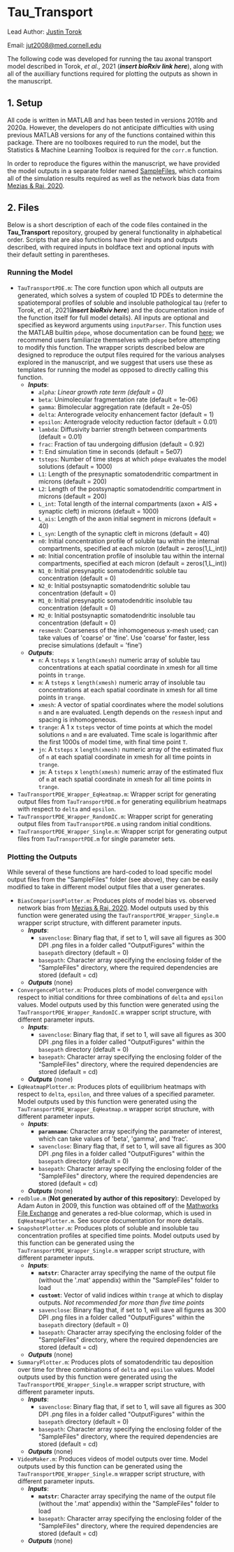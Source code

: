 # Tau_Transport
Lead Author: [Justin Torok](http://github.com/justin-torok)

Email: jut2008@med.cornell.edu

The following code was developed for running the tau axonal transport model described in Torok, *et al.*, 2021 (***insert bioRxiv link here***), along with all of the auxilliary functions required for plotting the outputs as shown in the manuscript.

## 1. Setup
All code is written in MATLAB and has been tested in versions 2019b and 2020a. However, the developers do not anticipate difficulties with using previous MATLAB versions for any of the functions contained within this package. There are no toolboxes required to run the model, but the Statistics & Machine Learning Toolbox is required for the `corr.m` function.

In order to reproduce the figures within the manuscript, we have provided the model outputs in a separate folder named [SampleFiles](https://drive.google.com/file/d/14KIloSmoMDG1tMROd_orl0s2PzqMbpTT/view?usp=sharing), which contains all of the simulation results required as well as the network bias data from [Mezias & Raj, 2020](https://www.biorxiv.org/content/10.1101/2020.11.06.371625v1).

## 2. Files
Below is a short description of each of the code files contained in the **Tau_Transport** repository, grouped by general functionality in alphabetical order. Scripts that are also functions have their inputs and outputs described, with required inputs in boldface text and optional inputs with their default setting in parentheses.

### Running the Model
- `TauTransportPDE.m`: The core function upon which all outputs are generated, which solves a system of coupled 1D PDEs to determine the spatiotemporal profiles of soluble and insoluble pathological tau (refer to Torok, *et al.*, 2021(***insert bioRxiv here***) and the documentation inside of the function itself for full model details). All inputs are optional and specified as keyword arguments using `inputParser`. This function uses the MATLAB builtin `pdepe`, whose documentation can be found [here](https://www.mathworks.com/help/matlab/ref/pdepe.html); we recommend users familiarize themselves with `pdepe` before attempting to modify this function. The wrapper scripts described below are designed to reproduce the output files required for the various analyses explored in the manuscript, and we suggest that users use these as templates for running the model as opposed to directly calling this function. 
    - ***Inputs***:
        - *`alpha`: Linear growth rate term (default = 0)*
        - `beta`: Unimolecular fragmentation rate (default = 1e-06)
        - `gamma`: Bimolecular aggregation rate (default = 2e-05)
        - `delta`: Anterograde velocity enhancement factor (default = 1)
        - `epsilon`: Anterograde velocity reduction factor (default = 0.01)
        - `lambda`: Diffusivity barrier strength between compartments (default = 0.01)
        - `frac`: Fraction of tau undergoing diffusion (default = 0.92)
        - `T`: End simulation time in seconds (default = 5e07)
        - `tsteps`: Number of time steps at which `pdepe` evaluates the model solutions (default = 1000)
        - `L1`: Length of the presynaptic somatodendritic compartment in microns (default = 200)
        - `L2`: Length of the postsynaptic somatodendritic compartment in microns (default = 200)
        - `L_int`: Total length of the internal compartments (axon + AIS + synaptic cleft) in microns (default = 1000)
        - `L_ais`: Length of the axon initial segment in microns (default = 40)
        - `L_syn`: Length of the synaptic cleft in microns (default = 40)
        - `n0`: Initial concentration profile of soluble tau within the internal compartments, specified at each micron (default = zeros(1,L_int))
        - `m0`: Initial concentration profile of insoluble tau within the internal compartments, specified at each micron (default = zeros(1,L_int))
        - `N1_0`: Initial presynaptic somatodendritic soluble tau concentration (default = 0)
        - `N2_0`: Initial postsynaptic somatodendritic soluble tau concentration (default = 0)
        - `M1_0`: Initial presynaptic somatodendritic insoluble tau concentration (default = 0)
         - `M2_0`: Initial postsynaptic somatodendritic insoluble tau concentration (default = 0)    
         - `resmesh`: Coarseness of the inhomogeneous x-mesh used; can take values of 'coarse' or 'fine'. Use 'coarse' for faster, less precise simulations (default = 'fine')   
    - ***Outputs***:
        - `n`: A `tsteps` x `length(xmesh)` numeric array of soluble tau concentrations at each spatial coordinate in xmesh for all time points in `trange`.
        - `m`: A `tsteps` x `length(xmesh)` numeric array of insoluble tau concentrations at each spatial coordinate in xmesh for all time points in `trange`.
        - `xmesh`: A vector of spatial coordinates where the model solutions `n` and `m` are evaluated. Length depends on the `resmesh` input and spacing is inhomogeneous.
        - `trange`: A 1 x `tsteps` vector of time points at which the model solutions `n` and `m` are evaluated. Time scale is logarithmic after the first 1000s of model time, with final time point `T`.
        - `jn`: A `tsteps` x `length(xmesh)` numeric array of the estimated flux of `n` at each spatial coordinate in xmesh for all time points in `trange`.
        - `jm`: A `tsteps` x `length(xmesh)` numeric array of the estimated flux of `m` at each spatial coordinate in xmesh for all time points in `trange`.
- `TauTransportPDE_Wrapper_EqHeatmap.m`: Wrapper script for generating output files from `TauTransportPDE.m` for generating equilibrium heatmaps with respect to `delta` and `epsilon`.
- `TauTransportPDE_Wrapper_RandomIC.m`: Wrapper script for generating output files from `TauTransportPDE.m` using random initial conditions.
- `TauTransportPDE_Wrapper_Single.m`: Wrapper script for generating output files from `TauTransportPDE.m` for single parameter sets.

### Plotting the Outputs
While several of these functions are hard-coded to load specific model output files from the "SampleFiles" folder (see above), they can be easily modified to take in different model output files that a user generates.
- `BiasComparisonPlotter.m`: Produces plots of model bias vs. observed network bias from [Mezias & Raj, 2020](https://www.biorxiv.org/content/10.1101/2020.11.06.371625v1). Model outputs used by this function were generated using the `TauTransportPDE_Wrapper_Single.m` wrapper script structure, with different parameter inputs.
    - ***Inputs***:
        - `savenclose`: Binary flag that, if set to 1, will save all figures as 300 DPI .png files in a folder called "OutputFigures" within the `basepath` directory (default = 0)
        - `basepath`: Character array specifying the enclosing folder of the "SampleFiles" directory, where the required dependencies are stored (default = cd)
    - ***Outputs*** (none)
- `ConvergencePlotter.m`: Produces plots of model convergence with respect to initial conditions for three combinations of `delta` and `epsilon` values. Model outputs used by this function were generated using the `TauTransportPDE_Wrapper_RandomIC.m` wrapper script structure, with different parameter inputs.
    - ***Inputs***:
        - `savenclose`: Binary flag that, if set to 1, will save all figures as 300 DPI .png files in a folder called "OutputFigures" within the `basepath` directory (default = 0)
        - `basepath`: Character array specifying the enclosing folder of the "SampleFiles" directory, where the required dependencies are stored (default = cd)
    - ***Outputs*** (none)
- `EqHeatmapPlotter.m`: Produces plots of equilibrium heatmaps with respect to `delta`, `epsilon`, and three values of a specified parameter. Model outputs used by this function were generated using the `TauTransportPDE_Wrapper_EqHeatmap.m` wrapper script structure, with different parameter inputs.
    - ***Inputs***:
        - **`paramname`**: Character array specifying the parameter of interest, which can take values of 'beta', 'gamma', and 'frac'. 
        - `savenclose`: Binary flag that, if set to 1, will save all figures as 300 DPI .png files in a folder called "OutputFigures" within the `basepath` directory (default = 0)
        - `basepath`: Character array specifying the enclosing folder of the "SampleFiles" directory, where the required dependencies are stored (default = cd)
    - ***Outputs*** (none)
- `redblue.m` (**Not generated by author of this repository**): Developed by Adam Auton in 2009, this function was obtained off of the [Mathworks File Exchange](https://www.mathworks.com/matlabcentral/fileexchange/25536-red-blue-colormap) and generates a red-blue colormap, which is used in `EqHeatmapPlotter.m`. See source documentation for more details.
- `SnapshotPlotter.m`: Produces plots of soluble and insoluble tau concentration profiles at specified time points. Model outputs used by this function can be generated using the `TauTransportPDE_Wrapper_Single.m` wrapper script structure, with different parameter inputs.
    - ***Inputs***:
        - **`matstr`**: Character array specifying the name of the output file (without the '.mat' appendix) within the "SampleFiles" folder to load
        - **`customt`**: Vector of valid indices within `trange` at which to display outputs. *Not recommended for more than five time points*
        - `savenclose`: Binary flag that, if set to 1, will save all figures as 300 DPI .png files in a folder called "OutputFigures" within the `basepath` directory (default = 0)
        - `basepath`: Character array specifying the enclosing folder of the "SampleFiles" directory, where the required dependencies are stored (default = cd)
    - ***Outputs*** (none)
- `SummaryPlotter.m`: Produces plots of somatodendritic tau deposition over time for three combinations of `delta` and `epsilon` values. Model outputs used by this function were generated using the `TauTransportPDE_Wrapper_Single.m` wrapper script structure, with different parameter inputs.
    - ***Inputs***:
        - `savenclose`: Binary flag that, if set to 1, will save all figures as 300 DPI .png files in a folder called "OutputFigures" within the `basepath` directory (default = 0)
        - `basepath`: Character array specifying the enclosing folder of the "SampleFiles" directory, where the required dependencies are stored (default = cd)
    - ***Outputs*** (none)
- `VideoMaker.m`: Produces videos of model outputs over time. Model outputs used by this function can be generated using the `TauTransportPDE_Wrapper_Single.m` wrapper script structure, with different parameter inputs.
    - ***Inputs***:
        - **`matstr`**: Character array specifying the name of the output file (without the '.mat' appendix) within the "SampleFiles" folder to load
        - `basepath`: Character array specifying the enclosing folder of the "SampleFiles" directory, where the required dependencies are stored (default = cd)
    - ***Outputs*** (none)
